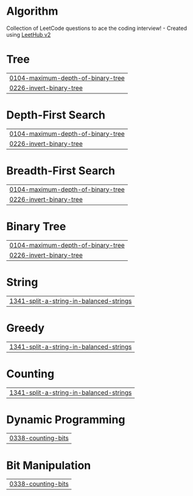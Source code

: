 # Algorithm
Collection of LeetCode questions to ace the coding interview! - Created using [LeetHub v2](https://github.com/arunbhardwaj/LeetHub-2.0)


# Tree
|  |
| ------- |
| [0104-maximum-depth-of-binary-tree](https://github.com/njy622/Algorithm/tree/master/0104-maximum-depth-of-binary-tree) |
| [0226-invert-binary-tree](https://github.com/njy622/Algorithm/tree/master/0226-invert-binary-tree) |
# Depth-First Search
|  |
| ------- |
| [0104-maximum-depth-of-binary-tree](https://github.com/njy622/Algorithm/tree/master/0104-maximum-depth-of-binary-tree) |
| [0226-invert-binary-tree](https://github.com/njy622/Algorithm/tree/master/0226-invert-binary-tree) |
# Breadth-First Search
|  |
| ------- |
| [0104-maximum-depth-of-binary-tree](https://github.com/njy622/Algorithm/tree/master/0104-maximum-depth-of-binary-tree) |
| [0226-invert-binary-tree](https://github.com/njy622/Algorithm/tree/master/0226-invert-binary-tree) |
# Binary Tree
|  |
| ------- |
| [0104-maximum-depth-of-binary-tree](https://github.com/njy622/Algorithm/tree/master/0104-maximum-depth-of-binary-tree) |
| [0226-invert-binary-tree](https://github.com/njy622/Algorithm/tree/master/0226-invert-binary-tree) |
# String
|  |
| ------- |
| [1341-split-a-string-in-balanced-strings](https://github.com/njy622/Algorithm/tree/master/1341-split-a-string-in-balanced-strings) |
# Greedy
|  |
| ------- |
| [1341-split-a-string-in-balanced-strings](https://github.com/njy622/Algorithm/tree/master/1341-split-a-string-in-balanced-strings) |
# Counting
|  |
| ------- |
| [1341-split-a-string-in-balanced-strings](https://github.com/njy622/Algorithm/tree/master/1341-split-a-string-in-balanced-strings) |
# Dynamic Programming
|  |
| ------- |
| [0338-counting-bits](https://github.com/njy622/Algorithm/tree/master/0338-counting-bits) |
# Bit Manipulation
|  |
| ------- |
| [0338-counting-bits](https://github.com/njy622/Algorithm/tree/master/0338-counting-bits) |